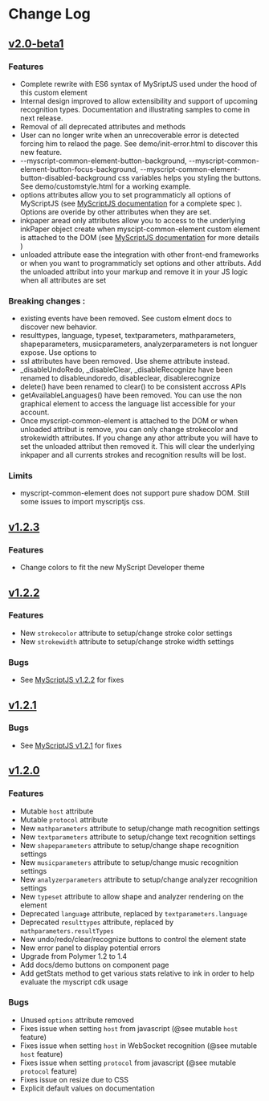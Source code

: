 # Change Log
## [v2.0-beta1](https://github.com/MyScript/myscript-common-element/tree/v2.0-beta1)
### Features
- Complete rewrite with ES6 syntax of MySriptJS used under the hood of this custom element
- Internal design improved to allow extensibility and support of upcoming recognition types. Documentation and illustrating samples to come in next release. 
- Removal of all deprecated attributes and methods
- User can no longer write when an unrecoverable error is detected forcing him to relaod the page. See demo/init-error.html to discover this new feature.
- --myscript-common-element-button-background, --myscript-common-element-button-focus-background, --myscript-common-element-button-disabled-background css variables helps you styling the buttons. See demo/customstyle.html for a working example.
- options attributes allow you to set programmaticly all options of MyScriptJS (see [MyScriptJS documentation]() for a complete spec ). Options are overide by other attributes when they are set.
- inkpaper aread only attributes allow you to access to the underlying inkPaper object create when myscipt-common-element custom element is attached to the DOM  (see [MyScriptJS documentation]() for more details )
- unloaded attribute ease the integration with other front-end frameworks or when you want to programmaticly set options and other attributs. Add the unloaded attribut into your markup and remove it in your JS logic when all attributes are set 
### Breaking changes :
- existing events have been removed. See custom elment docs to discover new behavior.
- resulttypes, language, typeset, textparameters, mathparameters, shapeparameters, musicparameters, analyzerparameters  is not longuer expose. Use options to 
- ssl attributes have been removed. Use sheme attribute instead.
- _disableUndoRedo, _disableClear, _disableRecognize have been renamed to disableundoredo, disableclear, disablerecognize
- delete() have been renamed to clear() to be consistent accross APIs
- getAvailableLanguages() have been removed. You can use the non graphical element to access the language list accessible for your account.
- Once myscript-common-element is attached to the DOM or when unloaded attribut is remove, you can only change strokecolor and strokewidth attributes. If you change any athor attribute you will have to set the unloaded attribut then removed it. This will clear the underlying inkpaper and all currents strokes and recognition results will be lost.

### Limits
- myscript-common-element does not support pure shadow DOM. Still some issues to import myscriptjs css.
    

## [v1.2.3](https://github.com/MyScript/myscript-common-element/tree/v1.2.3)

### Features
- Change colors to fit the new MyScript Developer theme

## [v1.2.2](https://github.com/MyScript/myscript-common-element/tree/v1.2.2)

### Features
- New `strokecolor` attribute to setup/change stroke color settings
- New `strokewidth` attribute to setup/change stroke width settings

### Bugs
- See [MyScriptJS v1.2.2](https://github.com/MyScript/MyScriptJS/tree/v1.2.2) for fixes

## [v1.2.1](https://github.com/MyScript/myscript-common-element/tree/v1.2.1)

### Bugs
- See [MyScriptJS v1.2.1](https://github.com/MyScript/MyScriptJS/tree/v1.2.1) for fixes


## [v1.2.0](https://github.com/MyScript/myscript-common-element/tree/v1.2.0)

### Features
- Mutable `host` attribute
- Mutable `protocol` attribute
- New `mathparameters` attribute to setup/change math recognition settings
- New `textparameters` attribute to setup/change text recognition settings
- New `shapeparameters` attribute to setup/change shape recognition settings
- New `musicparameters` attribute to setup/change music recognition settings
- New `analyzerparameters` attribute to setup/change analyzer recognition settings
- New `typeset` attribute to allow shape and analyzer rendering on the element
- Deprecated `language` attribute, replaced by `textparameters.language`
- Deprecated `resulttypes` attribute, replaced by `mathparameters.resultTypes`
- New undo/redo/clear/recognize buttons to control the element state
- New error panel to display potential errors
- Upgrade from Polymer 1.2 to 1.4
- Add docs/demo buttons on component page
- Add getStats method to get various stats relative to ink in order to help evaluate the myscript cdk usage


### Bugs
- Unused `options` attribute removed
- Fixes issue when setting `host` from javascript (@see mutable `host` feature)
- Fixes issue when setting `host` in WebSocket recognition (@see mutable `host` feature)
- Fixes issue when setting `protocol` from javascript (@see mutable `protocol` feature)
- Fixes issue on resize due to CSS 
- Explicit default values on documentation 
